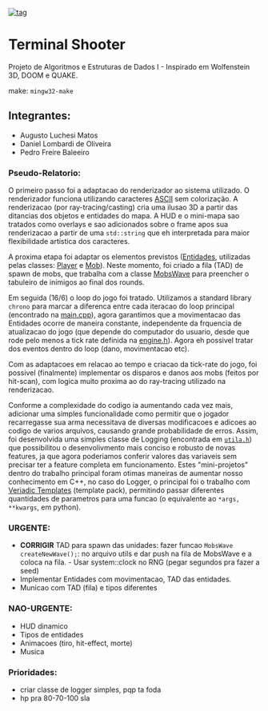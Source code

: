 [![tag](https://img.shields.io/github/v/release/LombardiDaniel/terminal-shooter?include_prereleases&style=for-the-badge)](https://github.com/LombardiDaniel/terminal-shooter/releases/)
# Terminal Shooter
Projeto de Algoritmos e Estruturas de Dados I - Inspirado em Wolfenstein 3D, DOOM e QUAKE.

make: `mingw32-make`

## Integrantes:
- Augusto Luchesi Matos
- Daniel Lombardi de Oliveira
- Pedro Freire Baleeiro

### Pseudo-Relatorio:
O primeiro passo foi a adaptacao do renderizador ao sistema utilizado. O renderizador funciona utilizando caracteres [ASCII](http://www.asciitable.com) sem colorização. A renderizacao (por ray-tracing/casting) cria uma ilusao 3D a partir das ditancias dos objetos e entidades do mapa. A HUD e o mini-mapa sao tratados como overlays e sao adicionados sobre o frame apos sua renderizacao a partir de uma `std::string` que eh interpretada para maior flexibilidade artistica dos caracteres.

A proxima etapa foi adaptar os elementos previstos ([Entidades](src/headers/entity.h), utilizadas pelas classes: [Player](src/headers/player.h) e [Mob](src/headers/mob.h)). Neste momento, foi criado a fila (TAD) de spawn de mobs, que trabalha com a classe [MobsWave](src/headers/mob.h) para preencher o tabuleiro de inimigos ao final dos rounds.

Em seguida (16/6) o loop do jogo foi tratado. Utilizamos a standard library `chrono` para marcar a diferenca entre cada iteracao do loop principal (encontrado na [main.cpp](src/main.cpp)), agora garantimos que a movimentacao das Entidades ocorre de maneira constante, independente da frquencia de atualizacao do jogo (que depende do computador do usuario, desde que rode pelo menos a tick rate definida na [engine.h](src/engine.h)). Agora eh possivel tratar dos eventos dentro do loop (dano, movimentacao etc).

Com as adaptacoes em relacao ao tempo e criacao da tick-rate do jogo, foi possivel (finalmente) implementar os disparos e danos aos mobs (feitos por hit-scan), com logica muito proxima ao do ray-tracing utilizado na renderizacao.

Conforme a complexidade do codigo ia aumentando cada vez mais, adicionar uma simples funcionalidade como permitir que o jogador recarregasse sua arma necessitava de diversas modificacoes e adicoes ao codigo de varios arquivos, causando grande probabilidade de erros. Assim, foi desenvolvida uma simples classe de Logging (encontrada em [`utila.h`](src/headers/utils.h)) que possibilitou o desenvolivmento mais conciso e robusto de novas features, ja que agora poderiamos conferir valores das variaveis sem precisar ter a feature completa em funcionamento. Estes "mini-projetos" dentro do trabalho principal foram otimas maneiras de aumentar nosso conhecimento em C++, no caso do Logger, o principal foi o trabalho com [Veriadic Templates](https://en.cppreference.com/w/cpp/language/parameter_pack) (template pack), permitindo passar diferentes quantidades de parametros para uma funcao (o equivalente ao `*args, **kwargs`, em python).

### URGENTE:

- **CORRIGIR** TAD para spawn das unidades: fazer funcao `MobsWave createNewWave();`:  no arquivo utils e dar push na fila de MobsWave e a coloca na fila. - Usar system::clock no RNG (pegar segundos pra fazer a seed)
- Implementar Entidades com movimentacao, TAD das entidades.
- Municao com TAD (fila) e tipos diferentes

### NAO-URGENTE:
- HUD dinamico
- Tipos de entidades
- Animacoes (tiro, hit-effect, morte)
- Musica

### Prioridades:
- criar classe de logger simples, pqp ta foda
- hp pra 80-70-100 sla
